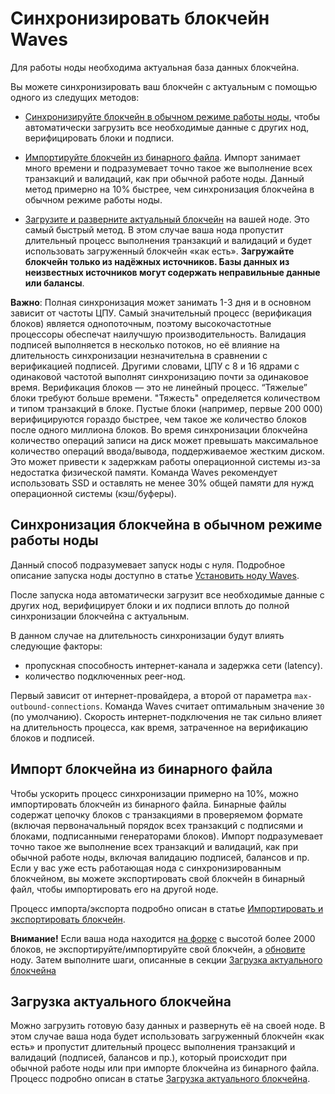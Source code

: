 # Синхронизировать блокчейн Waves

Для работы ноды необходима актуальная база данных блокчейна.

Вы можете синхронизировать ваш блокчейн с актуальным с помощью одного из следущих методов:

* [Синхронизируйте блокчейн в обычном режиме работы ноды](#синхронизация-блокчейна-в-обычном-режиме-работы-ноды), чтобы автоматически загрузить все необходимые данные с других нод, верифицировать блоки и подписи.

* [Импортируйте блокчейн из бинарного файла](#импорт-блокчейна-из-бинарного-файла). Импорт занимает много времени и подразумевает точно такое же выполнение всех транзакций и валидаций, как при обычной работе ноды. Данный метод примерно на 10% быстрее, чем синхронизация блокчейна в обычном режиме работы ноды.

* [Загрузите и разверните актуальный блокчейн](#загрузка-актуального-блокчейна) на вашей ноде. Это самый быстрый метод. В этом случае ваша нода пропустит длительный процесс выполнения транзакций и валидаций и будет использовать загруженный блокчейн «как есть». **Загружайте блокчейн только из надёжных источников. Базы данных из неизвестных источников могут содержать неправильные данные или балансы**.

**Важно**: Полная синхронизация может занимать 1-3 дня и в основном зависит от частоты ЦПУ. Самый значительный процесс (верификация блоков) является однопоточным, поэтому высокочастотные процессоры обеспечат наилучшую производительность. Валидация подписей выполняется в несколько потоков, но её влияние на длительность синхронизации незначительна в сравнении с верификацией подписей. Другими словами, ЦПУ с 8 и 16 ядрами с одинаковой частотой выполнят синхронизацию почти за одинаковое время. Верификация блоков — это не линейный процесс. “Тяжелые” блоки требуют больше времени. "Тяжесть" определяется количеством и типом транзакций в блоке. Пустые блоки (например, первые 200&nbsp;000) верифицируются гораздо быстрее, чем такое же количество блоков после одного миллиона блоков. Во время синхронизации блокчейна количество операций записи на диск может превышать максимальное количество операций ввода/вывода, поддерживаемое жестким диском. Это может привести к задержкам работы операционной системы из-за недостатка физической памяти. Команда Waves рекомендует использовать SSD и оставлять не менее 30% общей памяти для нужд операционной системы (кэш/буферы).

## Синхронизация блокчейна в обычном режиме работы ноды

Данный способ подразумевает запуск ноды с нуля. Подробное описание запуска ноды доступно в статье [Установить ноду Waves](/ru/waves-node/how-to-install-a-node/how-to-install-a-node).

После запуска нода автоматически загрузит все необходимые данные с других нод, верифицирует блоки и их подписи вплоть до полной синхронизации блокчейна с актуальным.

В данном случае на длительность синхронизации будут влиять следующие факторы:

* пропускная способность интернет-канала и задержка сети (latency).
* количество подключенных peer-нод.

Первый зависит от интернет-провайдера, а второй от параметра `max-outbound-connections`. Команда Waves считает оптимальным значение `30` (по умолчанию). Скорость интернет-подключения не так сильно влияет на длительность процесса, как время, затраченное на верификацию блоков и подписей.

## Импорт блокчейна из бинарного файла

Чтобы ускорить процесс синхронизации примерно на 10%, можно импортировать блокчейн из бинарного файла. Бинарные файлы содержат цепочку блоков с транзакциями в проверяемом формате (включая первоначальный порядок всех транзакций с подписями и блоками, подписанными генераторами блоков). Импорт подразумевает точно такое же выполнение всех транзакций и валидаций, как при обычной работе ноды, включая валидацию подписей, балансов и пр. Если у вас уже есть работающая нода с синхронизированным блокчейном, вы можете экспортировать свой блокчейн в бинарный файл, чтобы импортировать его на другой ноде.

Процесс импорта/экспорта подробно описан в статье [Импортировать и экспортировать блокчейн](/ru/waves-node/options-for-getting-actual-blockchain/import-from-the-blockchain).

**Внимание!** Если ваша нода находится [на форке](/ru/waves-node/#работа-с-форками) с высотой более 2000 блоков, не экспортируйте/импортируйте свой блокчейн, а [обновите](/ru/waves-node/upgrading) ноду. Затем выполните шаги, описанные в секции [Загрузка актуального блокчейна](#загрузка-актуального-блокчейна)

## Загрузка актуального блокчейна

Можно загрузить готовую базу данных и развернуть её на своей ноде. В этом случае ваша нода будет использовать загруженный блокчейн «как есть» и пропустит длительный процесс выполнения транзакций и валидаций (подписей, балансов и пр.), который происходит при обычной работе ноды или при импорте блокчейна из бинарного файла. Процесс подробно описан в статье [Загрузка актуального блокчейна](/ru/waves-node/options-for-getting-actual-blockchain/state-downloading-and-applying).
